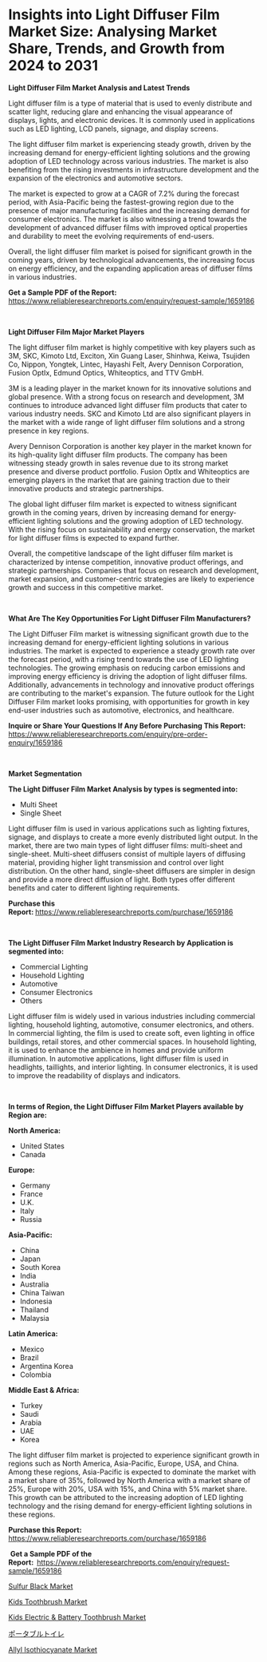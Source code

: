 <p><h1>Insights into Light Diffuser Film Market Size: Analysing Market Share, Trends, and Growth from 2024 to 2031</h1></p><p><strong>Light Diffuser Film Market Analysis and Latest Trends</strong></p>
<p><p>Light diffuser film is a type of material that is used to evenly distribute and scatter light, reducing glare and enhancing the visual appearance of displays, lights, and electronic devices. It is commonly used in applications such as LED lighting, LCD panels, signage, and display screens.</p><p>The light diffuser film market is experiencing steady growth, driven by the increasing demand for energy-efficient lighting solutions and the growing adoption of LED technology across various industries. The market is also benefiting from the rising investments in infrastructure development and the expansion of the electronics and automotive sectors.</p><p>The market is expected to grow at a CAGR of 7.2% during the forecast period, with Asia-Pacific being the fastest-growing region due to the presence of major manufacturing facilities and the increasing demand for consumer electronics. The market is also witnessing a trend towards the development of advanced diffuser films with improved optical properties and durability to meet the evolving requirements of end-users.</p><p>Overall, the light diffuser film market is poised for significant growth in the coming years, driven by technological advancements, the increasing focus on energy efficiency, and the expanding application areas of diffuser films in various industries.</p></p>
<p><strong>Get a Sample PDF of the Report:&nbsp;</strong> <a href="https://www.reliableresearchreports.com/enquiry/request-sample/1659186">https://www.reliableresearchreports.com/enquiry/request-sample/1659186</a></p>
<p>&nbsp;</p>
<p><strong>Light Diffuser Film Major Market Players</strong></p>
<p><p>The light diffuser film market is highly competitive with key players such as 3M, SKC, Kimoto Ltd, Exciton, Xin Guang Laser, Shinhwa, Keiwa, Tsujiden Co, Nippon, Yongtek, Lintec, Hayashi Felt, Avery Dennison Corporation, Fusion OptIx, Edmund Optics, Whiteoptics, and TTV GmbH. </p><p>3M is a leading player in the market known for its innovative solutions and global presence. With a strong focus on research and development, 3M continues to introduce advanced light diffuser film products that cater to various industry needs. SKC and Kimoto Ltd are also significant players in the market with a wide range of light diffuser film solutions and a strong presence in key regions.</p><p>Avery Dennison Corporation is another key player in the market known for its high-quality light diffuser film products. The company has been witnessing steady growth in sales revenue due to its strong market presence and diverse product portfolio. Fusion OptIx and Whiteoptics are emerging players in the market that are gaining traction due to their innovative products and strategic partnerships.</p><p>The global light diffuser film market is expected to witness significant growth in the coming years, driven by increasing demand for energy-efficient lighting solutions and the growing adoption of LED technology. With the rising focus on sustainability and energy conservation, the market for light diffuser films is expected to expand further.</p><p>Overall, the competitive landscape of the light diffuser film market is characterized by intense competition, innovative product offerings, and strategic partnerships. Companies that focus on research and development, market expansion, and customer-centric strategies are likely to experience growth and success in this competitive market.</p></p>
<p>&nbsp;</p>
<p><strong>What Are The Key Opportunities For Light Diffuser Film Manufacturers?</strong></p>
<p><p>The Light Diffuser Film market is witnessing significant growth due to the increasing demand for energy-efficient lighting solutions in various industries. The market is expected to experience a steady growth rate over the forecast period, with a rising trend towards the use of LED lighting technologies. The growing emphasis on reducing carbon emissions and improving energy efficiency is driving the adoption of light diffuser films. Additionally, advancements in technology and innovative product offerings are contributing to the market's expansion. The future outlook for the Light Diffuser Film market looks promising, with opportunities for growth in key end-user industries such as automotive, electronics, and healthcare.</p></p>
<p><strong>Inquire or Share Your Questions If Any Before Purchasing This Report:</strong> <a href="https://www.reliableresearchreports.com/enquiry/pre-order-enquiry/1659186">https://www.reliableresearchreports.com/enquiry/pre-order-enquiry/1659186</a></p>
<p>&nbsp;</p>
<p><strong>Market Segmentation</strong></p>
<p><strong>The Light Diffuser Film Market Analysis by types is segmented into:</strong></p>
<p><ul><li>Multi Sheet</li><li>Single Sheet</li></ul></p>
<p><p>Light diffuser film is used in various applications such as lighting fixtures, signage, and displays to create a more evenly distributed light output. In the market, there are two main types of light diffuser films: multi-sheet and single-sheet. Multi-sheet diffusers consist of multiple layers of diffusing material, providing higher light transmission and control over light distribution. On the other hand, single-sheet diffusers are simpler in design and provide a more direct diffusion of light. Both types offer different benefits and cater to different lighting requirements.</p></p>
<p><strong>Purchase this Report:&nbsp;</strong><a href="https://www.reliableresearchreports.com/purchase/1659186">https://www.reliableresearchreports.com/purchase/1659186</a></p>
<p>&nbsp;</p>
<p><strong>The Light Diffuser Film Market Industry Research by Application is segmented into:</strong></p>
<p><ul><li>Commercial Lighting</li><li>Household Lighting</li><li>Automotive</li><li>Consumer Electronics</li><li>Others</li></ul></p>
<p><p>Light diffuser film is widely used in various industries including commercial lighting, household lighting, automotive, consumer electronics, and others. In commercial lighting, the film is used to create soft, even lighting in office buildings, retail stores, and other commercial spaces. In household lighting, it is used to enhance the ambience in homes and provide uniform illumination. In automotive applications, light diffuser film is used in headlights, taillights, and interior lighting. In consumer electronics, it is used to improve the readability of displays and indicators.</p></p>
<p>&nbsp;</p>
<p><strong>In terms of Region, the Light Diffuser Film Market Players available by Region are:</strong></p>
<p>
    <p> <strong> North America: </strong>
        <ul>
            <li>United States</li>
            <li>Canada</li>
        </ul>
        </p> 
    <p> <strong> Europe: </strong>
        <ul>
            <li>Germany</li>
            <li>France</li>
            <li>U.K.</li>
            <li>Italy</li>
            <li>Russia</li>
        </ul>
        </p> 
    <p> <strong> Asia-Pacific: </strong>
        <ul>
            <li>China</li>
            <li>Japan</li>
            <li>South Korea</li>
            <li>India</li>
            <li>Australia</li>
            <li>China Taiwan</li>
            <li>Indonesia</li>
            <li>Thailand</li>
            <li>Malaysia</li>
        </ul>
        </p> 
    <p> <strong> Latin America: </strong>
        <ul>
            <li>Mexico</li>
            <li>Brazil</li>
            <li>Argentina Korea</li>
            <li>Colombia</li>
        </ul>
        </p> 
    <p> <strong> Middle East & Africa: </strong>
        <ul>
            <li>Turkey</li>
            <li>Saudi</li>
            <li>Arabia</li>
            <li>UAE</li>
            <li>Korea</li>
        </ul>
    </p>
    </p>
<p><p>The light diffuser film market is projected to experience significant growth in regions such as North America, Asia-Pacific, Europe, USA, and China. Among these regions, Asia-Pacific is expected to dominate the market with a market share of 35%, followed by North America with a market share of 25%, Europe with 20%, USA with 15%, and China with 5% market share. This growth can be attributed to the increasing adoption of LED lighting technology and the rising demand for energy-efficient lighting solutions in these regions.</p></p>
<p><strong>Purchase this Report: </strong><a href="https://www.reliableresearchreports.com/purchase/1659186">https://www.reliableresearchreports.com/purchase/1659186</a></p>
<p>&nbsp;<strong>Get a Sample PDF of the Report:&nbsp;&nbsp;</strong><a href="https://www.reliableresearchreports.com/enquiry/request-sample/1659186">https://www.reliableresearchreports.com/enquiry/request-sample/1659186</a></p>
<p><strong></strong></p>
<p><p><a href="https://github.com/changoleonlaverguenzanoexiste/Market-Research-Report-List-2/blob/main/sulfur-black-market.md">Sulfur Black Market</a></p><p><a href="https://issuu.com/reportprime-2/docs/kids-toothbrush-market-size-2030.pptx">Kids Toothbrush Market</a></p><p><a href="https://issuu.com/reportprime-2/docs/kids-electric-battery-toothbrush-market-size-2030.">Kids Electric & Battery Toothbrush Market</a></p><p><a href="https://github.com/avbqbctihcbe2/Market-Research-Report-List-1/blob/main/3531592190727.md">ポータブルトイレ</a></p><p><a href="https://github.com/dimitrishawkinswaynenp91rgz/Market-Research-Report-List-1/blob/main/allyl-isothiocyanate-market.md">Allyl Isothiocyanate Market</a></p></p>